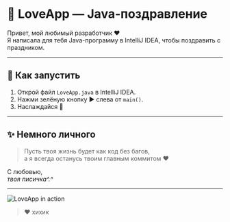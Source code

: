 # 🎁 LoveApp — Java-поздравление

Привет, мой любимый разработчик ❤️  
Я написала для тебя Java-программу в IntelliJ IDEA, чтобы поздравить с праздником.

---

## 🚀 Как запустить

1. Открой файл `LoveApp.java` в IntelliJ IDEA.
2. Нажми зелёную кнопку ▶️ слева от `main()`.
3. Наслаждайся 💫

---

## ✨ Немного личного

> Пусть твоя жизнь будет как код без багов,  
> а я всегда останусь твоим главным коммитом ❤️

С любовью,  
_твоя писичка^.^_

---

![LoveApp in action](C:\Users\valya\IdeaProjects\HB\src\love.gif.gif)

> ❤️ хихик




